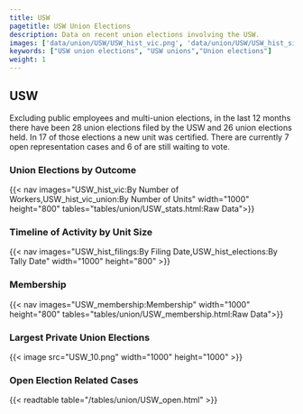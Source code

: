 ```yaml
---
title: USW
pagetitle: USW Union Elections
description: Data on recent union elections involving the USW.
images: ['data/union/USW/USW_hist_vic.png', 'data/union/USW/USW_hist_size.png', 'data/union/USW/USW_10.png']
keywords: ["USW union elections", "USW unions","Union elections"]
weight: 1
---
```

##  USW

Excluding public employees and multi-union elections, in the last 12 months there have been 28 union elections filed by the USW and 26 union elections held. In 17 of those elections a new unit was certified. There are currently 7 open representation cases and 6 of are still waiting to vote.

### Union Elections by Outcome
{{< nav images="USW_hist_vic:By Number of Workers,USW_hist_vic_union:By Number of Units" width="1000" height="800" tables="tables/union/USW_stats.html:Raw Data">}}

### Timeline of Activity by Unit Size
{{< nav images="USW_hist_filings:By Filing Date,USW_hist_elections:By Tally Date" width="1000" height="800" >}}

### Membership
{{< nav images="USW_membership:Membership" width="1000" height="800" tables="tables/union/USW_membership.html:Raw Data">}}

### Largest Private Union Elections
{{< image src="USW_10.png" width="1000" height="1000"  >}}

### Open Election Related Cases
{{< readtable table="/tables/union/USW_open.html" >}}

